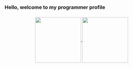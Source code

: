 ### Hello, welcome to my programmer profile
###    
<div align="center">
  <a href="https://github.com/angellusj">
  <img align="center" height="150em" src="https://github-readme-stats.vercel.app/api?username=angellusj&show_icons=true&theme=shadowred&include_all_commits=true&count_private=true"/>
  <img align="center" height="150em" src="https://github-readme-stats.vercel.app/api/top-langs/?username=angellusj&layout=compact&langs_count=7&theme=shadowred"/>
</div>
